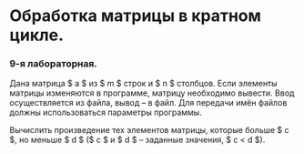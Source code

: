 # Обработка матрицы в кратном цикле.
### 9-я лабораторная.
Дана матрица $ a $ из $ m $ строк и $ n $ столбцов. Если элементы матрицы изменяются в программе, матрицу необходимо вывести. Ввод осуществляется из файла, вывод – в файл. Для передачи имён файлов должны использоваться параметры программы.

Вычислить произведение тех элементов матрицы, которые больше $ c $, но меньше $ d $ ($ c $ и $ d $ – заданные значения, $ c < d $).
